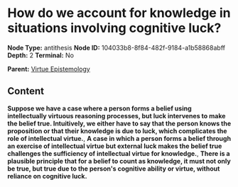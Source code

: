 # How do we account for knowledge in situations involving cognitive luck?

**Node Type:** antithesis
**Node ID:** 104033b8-8f84-482f-9184-a1b58868abff
**Depth:** 2
**Terminal:** No

**Parent:** [Virtue Epistemology](virtue-epistemology.md)

## Content

**Suppose we have a case where a person forms a belief using intellectually virtuous reasoning processes, but luck intervenes to make the belief true. Intuitively, we either have to say that the person knows the proposition or that their knowledge is due to luck, which complicates the role of intellectual virtue.**, **A case in which a person forms a belief through an exercise of intellectual virtue but external luck makes the belief true challenges the sufficiency of intellectual virtue for knowledge.**, **There is a plausible principle that for a belief to count as knowledge, it must not only be true, but true due to the person's cognitive ability or virtue, without reliance on cognitive luck.**
